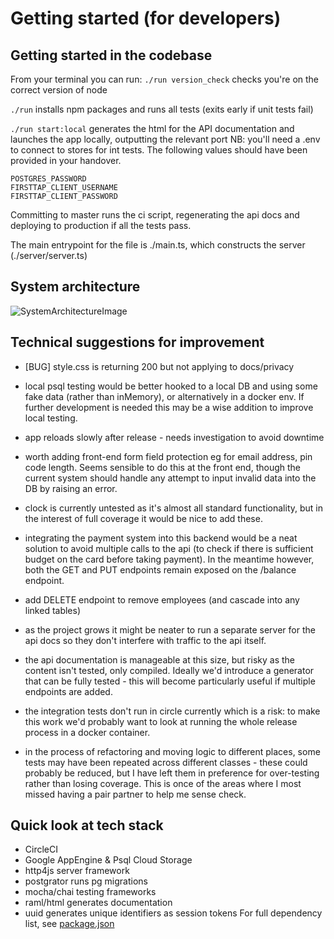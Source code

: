 # Getting started (for developers)

## Getting started in the codebase
From your terminal you can run: 
`./run version_check` checks you're on the correct version of node

`./run` installs npm packages and runs all tests (exits early if unit tests fail) 

`./run start:local` generates the html for the API documentation and launches the app locally, outputting the relevant port
NB: you'll need a .env to connect to stores for int tests. The following values should have been provided in your handover.
```
POSTGRES_PASSWORD
FIRSTTAP_CLIENT_USERNAME
FIRSTTAP_CLIENT_PASSWORD
```

Committing to master runs the ci script, regenerating the api docs and deploying to production if all the tests pass. 

The main entrypoint for the file is ./main.ts, which constructs the server (./server/server.ts)


## System architecture

![SystemArchitectureImage](https://github.com/makersacademy/isabel-cooper-sp/blob/master/projectDocumentation/images/systemArchitecture.JPG)

## Technical suggestions for improvement
- [BUG] style.css is returning 200 but not applying to docs/privacy

- local psql testing would be better hooked to a local DB and using some fake data (rather than inMemory), or alternatively in a docker env. If further development is needed this may be a wise addition to improve local testing. 

- app reloads slowly after release - needs investigation to avoid downtime

- worth adding front-end form field protection eg for email address, pin code length. Seems sensible to do this at the front end, though the current system should handle any attempt to input invalid data into the DB by raising an error. 

- clock is currently untested as it's almost all standard functionality, but in the interest of full coverage it would be nice to add these. 

- integrating the payment system into this backend would be a neat solution to avoid multiple calls to the api (to check if there is sufficient budget on the card before taking payment). In the meantime however, both the GET and PUT endpoints remain exposed on the /balance endpoint. 

- add DELETE endpoint to remove employees (and cascade into any linked tables)

- as the project grows it might be neater to run a separate server for the api docs so they don't interfere with traffic to the api itself.

- the api documentation is manageable at this size, but risky as the content isn't tested, only compiled. Ideally we'd introduce a generator that can be fully tested - this will become particularly useful if multiple endpoints are added. 

- the integration tests don't run in circle currently which is a risk: to make this work we'd probably want to look at running the whole release process in a docker container.

- in the process of refactoring and moving logic to different places, some tests may have been repeated across different classes - these could probably be reduced, but I have left them in preference for over-testing rather than losing coverage. This is once of the areas where I most missed having a pair partner to help me sense check. 
 

## Quick look at tech stack 
- CircleCI 
- Google AppEngine & Psql Cloud Storage
- http4js server framework
- postgrator runs pg migrations
- mocha/chai testing frameworks
- raml/html generates documentation
- uuid generates unique identifiers as session tokens
For full dependency list, see [package.json](https://github.com/makersacademy/isabel-cooper-sp/blob/master/package.json)

